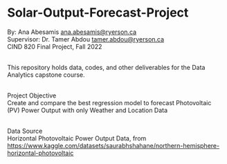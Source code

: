 # Solar-Output-Forecast-Project

By: Ana Abesamis ana.abesamis@ryerson.ca <br>
Supervisor: Dr. Tamer Abdou tamer.abdou@ryerson.ca <br>
CIND 820 Final Project, Fall 2022 <br><br>

This repository holds data, codes, and other deliverables for the Data Analytics capstone course. <br><br>

Project Objective<br>
	Create and compare the best regression model to forecast Photovoltaic (PV) Power Output with only Weather and Location Data<br><br>

Data Source<br>
	Horizontal Photovoltaic Power Output Data, from https://www.kaggle.com/datasets/saurabhshahane/northern-hemisphere-horizontal-photovoltaic
